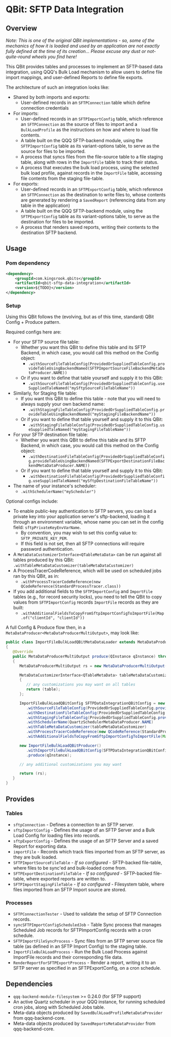 # QBit:  SFTP Data Integration

## Overview
*Note:  This is one of the original QBit implementations - so, some of the mechanics of how
it is loaded and used by an application are not exactly fully defined at the time of its
creation... Please excuse any dust or not-quite-round wheels you find here!*

This QBit provides tables and processes to implement an SFTP-based data integration, using
QQQ's Bulk Load mechanism to allow users to define file import mappings, and user-defined
Reports to define file exports.

The architecture of such an integration looks like:
* Shared by both imports and exports:
  * User-defined records in an `SFTPConnection` table which define connection credentials
* For imports:
    * User-defined records in an `SFTPImportConfig` table, which reference an `SFTPConnection` as the source of files to import
    and a `BulkLoadProfile` as the instructions on how and where to load file contents.
    * A table built on the QQQ SFTP-backend module, using the `SFTPImportConfig` table as its variant-options table, to serve
    as the source for files to be imported.
    * A process that syncs files from the file-source table to a file staging table, along with rows in the `ImportFile` table
    to track their status.
    * A process that executes the bulk load process, using the selected bulk load profile, against records in the `ImportFile`
    table, accessing file contents from the staging file-table. 
* For exports:
    * User-defined records in an `SFTPExportConfig` table, which reference an `SFTPConnection` as the destination to write files
      to, whose contents are generated by rendering a `SavedReport` (referencing data from any table in the application)
    * A table built on the QQQ SFTP-backend module, using the `SFTPExportConfig` table as its variant-options table, to serve
      as the destination for files to be imported.
    * A process that renders saved reports, writing their contents to the destination SFTP backend.

## Usage

### Pom dependency
```xml
<dependency>
    <groupId>com.kingsrook.qbits</groupId>
    <artifactId>qbit-sftp-data-integration</artifactId>
    <version>${TODO}</version>
</dependency>
```

### Setup
Using this QBit follows the (evolving, but as of this time, standard) QBit Config + Produce pattern.

Required configs here are:
* For your SFTP source file table:
  * Whether you want this QBit to define this table and its SFTP Backend, in which case, you would call this method on the Config object:
    * `.withSourceFileTableConfig(ProvidedOrSuppliedTableConfig.provideTableUsingBackendNamed(SFTPImportSourceFileBackendMetaDataProducer.NAME))`
  * Or if you want to define that table yourself and supply it to this QBit:
      * `.withSourceFileTableConfig(ProvidedOrSuppliedTableConfig.useSuppliedTaleNamed("mySftpSourceFileTableName"))`
* Similarly, for Staging file table:
    * If you want this QBit to define this table - note that you will need to always supply your own backend name:
        * `.withStagingFileTableConfig(ProvidedOrSuppliedTableConfig.provideTableUsingBackendNamed("myStagingFileBackendName"))`
    * Or if you want to define that table yourself and supply it to this QBit:
        * `.withStagingFileTableConfig(ProvidedOrSuppliedTableConfig.useSuppliedTaleNamed("myStagingFileTableName"))`
* For your SFTP destination file table:
  * Whether you want this QBit to define this table and its SFTP Backend, in which case, you would call this method on the Config object:
      * `.withDestinationFileTableConfig(ProvidedOrSuppliedTableConfig.provideTableUsingBackendNamed(SFTPExportDestinationFileBackendMetaDataProducer.NAME))`
  * Or if you want to define that table yourself and supply it to this QBit:
      * `.withDestinationFileTableConfig(ProvidedOrSuppliedTableConfig.useSuppliedTaleNamed("mySftpDestinationFileTableName"))`
* The name of your instance's scheduler:
  * `.withSchedulerName("myScheduler")`

Optional configs include:
* To enable public-key authentication to SFTP servers, you can load a private key into your application
server's sftp-backend, loading it through an environment variable, whose name you can set in the config
field: `sftpPrivateKeyEnvVarName`.
    * By convention, you may wish to set this config value to: `SFTP_PRIVATE_KEY_PEM`.
    * If this field is not set, then all SFTP connections will require password authentication.
* A `MetaDataCustomizerInterface<QTableMetaData>` can be run against all tables produced by this QBit:
    `.withTableMetaDataCustomizer(tableMetaDataCustomizer)`
* A ProcessTracerCodeReference, which will be used on scheduled jobs ran by this QBit, as in:
  * `.withProcessTracerCodeReference(new QCodeReference(StandardProcessTracer.class))`
* If you add additional fields to the `SFTPImportConfig` and `ImportFile` tables (e.g., for record security locks), you need to
tell the QBit to copy values from `SFTPImportConfig` records `ImportFile` records as they are built:
  * `.withAdditionalFieldsToCopyFromSftpImportConfigToImportFile(Map.of("clientId", "clientId"))`

A full Config & Produce flow then, in a `MetaDataProducer<MetaDataProducerMultiOutput>`, may look like:

```java
public class ImportFileBulkLoadQBitMetaDataLoader extends MetaDataProducer<MetaDataProducerMultiOutput>
{
   @Override
   public MetaDataProducerMultiOutput produce(QInstance qInstance) throws QException
   {
      MetaDataProducerMultiOutput rs = new MetaDataProducerMultiOutput();

      MetaDataCustomizerInterface<QTableMetaData> tableMetaDataCustomizer = (instance, table) ->
      {
         // any customizations you may want on all tables
         return (table);
      };

      ImportFileBulkLoadQBitConfig SFTPDataIntegrationQBitConfig = new ImportFileBulkLoadQBitConfig()
         .withSourceFileTableConfig(ProvidedOrSuppliedTableConfig.provideTableUsingBackendNamed(SFTPImportSourceFileBackendMetaDataProducer.NAME))
         .withDestinationFileTableConfig(ProvidedOrSuppliedTableConfig.provideTableUsingBackendNamed(SFTPExportDestinationFileBackendMetaDataProducer.NAME))
         .withStagingFileTableConfig(ProvidedOrSuppliedTableConfig.provideTableUsingBackendNamed(SFTPImportStagingFileBackendMetaDataProducer.NAME))
         .withSchedulerName(QuartzSchedulerMetaDataProducer.NAME)
         .withTableMetaDataCustomizer(tableMetaDataCustomizer)
         .withProcessTracerCodeReference(new QCodeReference(StandardProcessTracer.class))
         .withAdditionalFieldsToCopyFromSftpImportConfigToImportFile(Map.of("clientId", "clientId"));

      new ImportFileBulkLoadQBitProducer()
         .withImportFileBulkLoadQBitConfig(SFTPDataIntegrationQBitConfig)
         .produce(qInstance);

      // any additional customizations you may want

      return (rs);
   }
}
```

## Provides
### Tables
* `sftpConnection` - Defines a connection to an SFTP server.
* `sftpImportConfig` - Defines the usage of an SFTP Server and a Bulk Load Config for loading files into records.
* `sftpExportConfig` - Defines the usage of an SFTP Server and a saved Report for exporting data.
* `importFile` - Records which track files imported from an SFTP server, as they are bulk loaded.
* `SFTPImportSourceFileTable` - _If so configured_ - SFTP-backed file-table, where files to be sync'ed and bulk-loaded come from.
* `SFTPExportDestinationFileTable` - _If so configured_ - SFTP-backed file-table, where exported reports are written to.
* `SFTPImportStagingFileTable` - _If so configured_ - Filesystem table, where files imported from an SFTP Import source are stored.

### Processes
* `SFTPConnectionTester` - Used to validate the setup of SFTP Connection records.
* `syncSFTPImportConfigScheduledJob` - Table Sync process that manages Scheduled Job records for SFTPImportConfig records with a cron schedule.
* `SFTPImportFileSyncProcess` - Sync files from an SFTP server source file table (as defined in an SFTP Import Config) to the staging table.
* `ImportFileBulkLoadProcess` - Run the Bulk Load Process against ImportFile records and their corresponding file data.
* `RenderReportForSFTPExportProcess` - Render a report, writing it to an SFTP server as specified in an SFTPExportConfig, on a cron schedule.

## Dependencies
* `qqq-backend-module-filesystem` >= 0.24.0 (for SFTP support)
* An active Quartz scheduler in your QQQ instance, for running scheduled cron jobs, along with Scheduled Jobs table.
* Meta-data objects produced by `SavedBulkLoadProfileMetaDataProvider` from qqq-backend-core.
* Meta-data objects produced by `SavedReportsMetaDataProvider` from qqq-backend-core.

